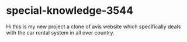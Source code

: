 # special-knowledge-3544
Hi this is my new project a clone of avis website which specifically deals with the car rental system in all over country.
